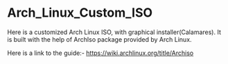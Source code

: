 # Arch_Linux_Custom_ISO

Here is a customized Arch Linux ISO, with graphical installer(Calamares).
It is built with the help of ArchIso package provided by Arch Linux.

Here is a link to the guide:-
<a>https://wiki.archlinux.org/title/Archiso</a>
